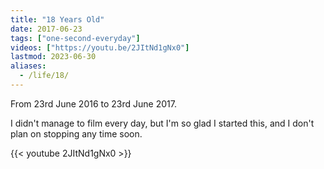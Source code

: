 ```yaml
---
title: "18 Years Old"
date: 2017-06-23
tags: ["one-second-everyday"]
videos: ["https://youtu.be/2JItNd1gNx0"]
lastmod: 2023-06-30
aliases:
  - /life/18/
---
```


From 23rd June 2016 to 23rd June 2017.

I didn't manage to film every day, but I'm so glad I started this, and I don't plan on stopping any time soon.

{{< youtube 2JItNd1gNx0 >}}
